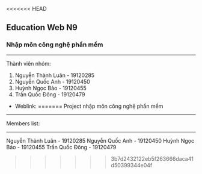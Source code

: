 <<<<<<< HEAD
## Education Web N9
### Nhập môn công nghệ phần mềm
***
Thành viên nhóm:

1. Nguyễn Thành Luân - 19120285
2. Nguyễn Quốc Anh - 19120450
3. Huỳnh Ngọc Bảo - 19120455
4. Trần Quốc Đông - 19120479


* Weblink:
=======
Project nhập môn công nghệ phần mềm
***
Members list:
***
Nguyễn Thành Luân - 19120285
Nguyễn Quốc Anh - 19120450
Huỳnh Ngọc Bảo - 19120455
Trần Quốc Đông - 19120479
>>>>>>> 3b7d2432122eb5f263666daca41d50399344e04f
